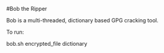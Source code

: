 #Bob the Ripper

Bob is a multi-threaded, dictionary based GPG cracking tool.

To run:

bob.sh encrypted_file dictionary
